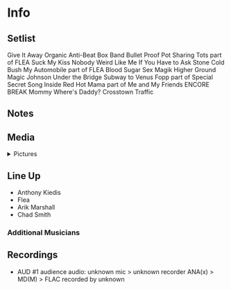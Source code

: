 # Info

## Setlist

Give It Away
Organic Anti-Beat Box Band
Bullet Proof
Pot Sharing Tots part of FLEA
Suck My Kiss
Nobody Weird Like Me
If You Have to Ask
Stone Cold Bush
My Automobile part of FLEA
Blood Sugar Sex Magik
Higher Ground
Magic Johnson
Under the Bridge
Subway to Venus
Fopp part of
Special Secret Song Inside
Red Hot Mama part of
Me and My Friends
ENCORE BREAK
Mommy Where's Daddy?
Crosstown Traffic

## Notes

## Media 

<details>
  <summary>Pictures</summary>
  <!--<img alt="Setlist" title="Setlist" src="_.jpg" height="200" />
  <img alt="Clipping" title="Clipping" src="_.jpg" height="200" />
  <img alt="Flyer" title="Flyer" src="_.jpg" height="200" />-->
</details>

## Line Up

* Anthony Kiedis
* Flea
* Arik Marshall
* Chad Smith

### Additional Musicians

## Recordings

* AUD #1 audience audio: unknown mic > unknown recorder ANA(x) > MD(M) > FLAC recorded by unknown
